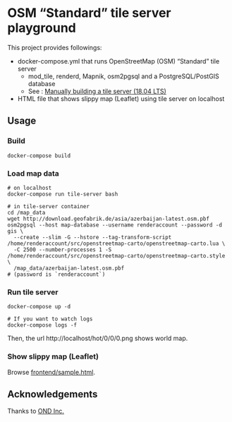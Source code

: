 OSM “Standard” tile server playground
==========

This project provides followings:

* docker-compose.yml that runs OpenStreetMap (OSM) “Standard” tile server
    * mod_tile, renderd, Mapnik, osm2pgsql and a PostgreSQL/PostGIS database
    * See : [Manually building a tile server (18.04 LTS)](https://switch2osm.org/manually-building-a-tile-server-18-04-lts/)
* HTML file that shows slippy map (Leaflet) using tile server on localhost

## Usage

### Build

```
docker-compose build
```

### Load map data

```
# on localhost
docker-compose run tile-server bash

# in tile-server container
cd /map_data
wget http://download.geofabrik.de/asia/azerbaijan-latest.osm.pbf
osm2pgsql --host map-database --username renderaccount --password -d gis \
  --create --slim -G --hstore --tag-transform-script /home/renderaccount/src/openstreetmap-carto/openstreetmap-carto.lua \
  -C 2500 --number-processes 1 -S /home/renderaccount/src/openstreetmap-carto/openstreetmap-carto.style \
  /map_data/azerbaijan-latest.osm.pbf
# (password is `renderaccount`)
```

### Run tile server

```
docker-compose up -d

# If you want to watch logs
docker-compose logs -f
```

Then, the url http://localhost/hot/0/0/0.png shows world map.

### Show slippy map (Leaflet)

Browse [frontend/sample.html](./frontend/sample.html).

## Acknowledgements

Thanks to [OND Inc.](https://ond-inc.com/)
